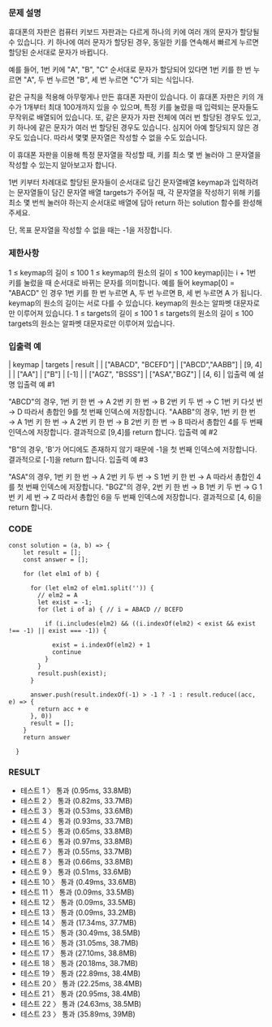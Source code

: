 ### 문제 설명
휴대폰의 자판은 컴퓨터 키보드 자판과는 다르게 하나의 키에 여러 개의 문자가 할당될 수 있습니다. 키 하나에 여러 문자가 할당된 경우, 동일한 키를 연속해서 빠르게 누르면 할당된 순서대로 문자가 바뀝니다.

예를 들어, 1번 키에 "A", "B", "C" 순서대로 문자가 할당되어 있다면 1번 키를 한 번 누르면 "A", 두 번 누르면 "B", 세 번 누르면 "C"가 되는 식입니다.

같은 규칙을 적용해 아무렇게나 만든 휴대폰 자판이 있습니다. 이 휴대폰 자판은 키의 개수가 1개부터 최대 100개까지 있을 수 있으며, 특정 키를 눌렀을 때 입력되는 문자들도 무작위로 배열되어 있습니다. 또, 같은 문자가 자판 전체에 여러 번 할당된 경우도 있고, 키 하나에 같은 문자가 여러 번 할당된 경우도 있습니다. 심지어 아예 할당되지 않은 경우도 있습니다. 따라서 몇몇 문자열은 작성할 수 없을 수도 있습니다.

이 휴대폰 자판을 이용해 특정 문자열을 작성할 때, 키를 최소 몇 번 눌러야 그 문자열을 작성할 수 있는지 알아보고자 합니다.

1번 키부터 차례대로 할당된 문자들이 순서대로 담긴 문자열배열 keymap과 입력하려는 문자열들이 담긴 문자열 배열 targets가 주어질 때, 각 문자열을 작성하기 위해 키를 최소 몇 번씩 눌러야 하는지 순서대로 배열에 담아 return 하는 solution 함수를 완성해 주세요.

단, 목표 문자열을 작성할 수 없을 때는 -1을 저장합니다.

### 제한사항
1 ≤ keymap의 길이 ≤ 100
1 ≤ keymap의 원소의 길이 ≤ 100
keymap[i]는 i + 1번 키를 눌렀을 때 순서대로 바뀌는 문자를 의미합니다.
예를 들어 keymap[0] = "ABACD" 인 경우 1번 키를 한 번 누르면 A, 두 번 누르면 B, 세 번 누르면 A 가 됩니다.
keymap의 원소의 길이는 서로 다를 수 있습니다.
keymap의 원소는 알파벳 대문자로만 이루어져 있습니다.
1 ≤ targets의 길이 ≤ 100
1 ≤ targets의 원소의 길이 ≤ 100
targets의 원소는 알파벳 대문자로만 이루어져 있습니다.

### 입출력 예
| keymap | targets | result |
| ["ABACD", "BCEFD"] | ["ABCD","AABB"] | [9, 4] |
| ["AA"] | ["B"] | [-1] |
| ["AGZ", "BSSS"] | ["ASA","BGZ"] | [4, 6] |
입출력 예 설명
입출력 예 #1

"ABCD"의 경우,
1번 키 한 번 → A
2번 키 한 번 → B
2번 키 두 번 → C
1번 키 다섯 번 → D
따라서 총합인 9를 첫 번째 인덱스에 저장합니다.
"AABB"의 경우,
1번 키 한 번 → A
1번 키 한 번 → A
2번 키 한 번 → B
2번 키 한 번 → B
따라서 총합인 4를 두 번째 인덱스에 저장합니다.
결과적으로 [9,4]를 return 합니다.
입출력 예 #2

"B"의 경우, 'B'가 어디에도 존재하지 않기 때문에 -1을 첫 번째 인덱스에 저장합니다.
결과적으로 [-1]을 return 합니다.
입출력 예 #3

"ASA"의 경우,
1번 키 한 번 → A
2번 키 두 번 → S
1번 키 한 번 → A
따라서 총합인 4를 첫 번째 인덱스에 저장합니다.
"BGZ"의 경우,
2번 키 한 번 → B
1번 키 두 번 → G
1번 키 세 번 → Z
따라서 총합인 6을 두 번째 인덱스에 저장합니다.
결과적으로 [4, 6]을 return 합니다.

### CODE
~~~
const solution = (a, b) => {
    let result = [];    
    const answer = [];
    
    for (let elm1 of b) {
        
      for (let elm2 of elm1.split('')) {
        // elm2 = A
        let exist = -1;
        for (let i of a) { // i = ABACD // BCEFD

          if (i.includes(elm2) && ((i.indexOf(elm2) < exist && exist !== -1) || exist === -1)) {

            exist = i.indexOf(elm2) + 1
            continue
          }
        }
        result.push(exist);
      }

      answer.push(result.indexOf(-1) > -1 ? -1 : result.reduce((acc, e) => {
        return acc + e
      }, 0))
      result = [];
    }
    return answer

  }
~~~

### RESULT

- 테스트 1 〉	통과 (0.95ms, 33.8MB)
- 테스트 2 〉	통과 (0.82ms, 33.7MB)
- 테스트 3 〉	통과 (0.53ms, 33.6MB)
- 테스트 4 〉	통과 (0.93ms, 33.7MB)
- 테스트 5 〉	통과 (0.65ms, 33.8MB)
- 테스트 6 〉	통과 (0.97ms, 33.8MB)
- 테스트 7 〉	통과 (0.55ms, 33.7MB)
- 테스트 8 〉	통과 (0.66ms, 33.8MB)
- 테스트 9 〉	통과 (0.51ms, 33.6MB)
- 테스트 10 〉	통과 (0.49ms, 33.6MB)
- 테스트 11 〉	통과 (0.09ms, 33.5MB)
- 테스트 12 〉	통과 (0.09ms, 33.5MB)
- 테스트 13 〉	통과 (0.09ms, 33.2MB)
- 테스트 14 〉	통과 (17.34ms, 37.7MB)
- 테스트 15 〉	통과 (30.49ms, 38.5MB)
- 테스트 16 〉	통과 (31.05ms, 38.7MB)
- 테스트 17 〉	통과 (27.10ms, 38.8MB)
- 테스트 18 〉	통과 (20.18ms, 38.7MB)
- 테스트 19 〉	통과 (22.89ms, 38.4MB)
- 테스트 20 〉	통과 (22.25ms, 38.4MB)
- 테스트 21 〉	통과 (20.95ms, 38.4MB)
- 테스트 22 〉	통과 (24.63ms, 38.5MB)
- 테스트 23 〉	통과 (35.89ms, 39MB)
